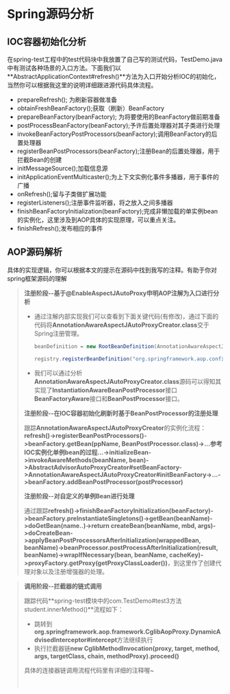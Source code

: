 # Spring源码分析

## IOC容器初始化分析

​	在spring-test工程中的test代码块中我放置了自己写的测试代码，TestDemo.java中有测试各种场景的入口方法。下面我们以**AbstractApplicationContext#refresh()**方法为入口开始分析IOC的初始化，当然你可以根据我这里的说明详细跟进源代码具体流程。

* prepareRefresh(); 为刷新容器做准备
* obtainFreshBeanFactory();获取（刷新）BeanFactory
* prepareBeanFactory(beanFactory); 为将要使用的BeanFactory做前期准备
* postProcessBeanFactory(beanFactory);予许后置处理器对其子类进行处理
* invokeBeanFactoryPostProcessors(beanFactory);调用BeanFactory的后置处理器
* registerBeanPostProcessors(beanFactory);注册Bean的后置处理器，用于拦截Bean的创建
* initMessageSource();加载信息源
* initApplicationEventMulticaster();为上下文实例化事件多播器，用于事件的广播
* onRefresh();留与子类做扩展功能
* registerListeners();注册事件监听器，将之放入之间多播器
* finishBeanFactoryInitialization(beanFactory);完成非懒加载的单实例bean的实例化，这里涉及到AOP具体的实现原理，可以重点关注。
* finishRefresh();发布相应的事件

## AOP源码解析

​	具体的实现逻辑，你可以根据本文的提示在源码中找到我写的注释。有助于你对spring框架源码的理解

> **注册阶段--基于@EnableAspectJAutoProxy申明AOP注解为入口进行分析**
>
> * 通过注解内部实现我们可以查看到下面关键代码(有修改)，通过下面的代码将**AnnotationAwareAspectJAutoProxyCreator.class**交于Spring注册管理。
>
>   ``` java
>   beanDefinition = new RootBeanDefinition(AnnotationAwareAspectJAutoProxyCreator.class);
>
>   registry.registerBeanDefinition("org.springframework.aop.config.internalAutoProxyCreator", beanDefinition );
>
>   ```
>
> *  我们可以通过分析**AnnotationAwareAspectJAutoProxyCreator.class**源码可以得知其实现了**InstantiationAwareBeanPostProcessor**接口**BeanFactoryAware**接口和**BeanPostProcessor**接口。
>
> **注册阶段--在IOC容器初始化刷新时基于BeanPostProcessor的注册处理**
>
> ​	跟踪**AnnotationAwareAspectJAutoProxyCreator**的实例化流程：**refresh()->registerBeanPostProcessors()->beanFactory.getBean(ppName, BeanPostProcessor.class)->...参考IOC实例化单例bean的过程...->initializeBean->invokeAwareMethods(beanName, bean)->AbstractAdvisorAutoProxyCreator#setBeanFactory->AnnotationAwareAspectJAutoProxyCreator#initBeanFactory->...->beanFactory.addBeanPostProcessor(postProcessor)**
>
> **注册阶段--对自定义的单例Bean进行处理**
>
> ​	通过跟踪**refresh()->finishBeanFactoryInitialization(beanFactory)->beanFactory.preInstantiateSingletons()->getBean(beanName)->doGetBean(name..)->return createBean(beanName, mbd, args)->doCreateBean->applyBeanPostProcessorsAfterInitialization(wrappedBean, beanName)->beanProcessor.postProcessAfterInitialization(result, beanName)->wrapIfNecessary(bean, beanName, cacheKey)->proxyFactory.getProxy(getProxyClassLoader())**，到这里作了创建代理对象以及注册增强器的处理。

> **调用阶段--拦截器的链式调用**
>
> ​	跟踪代码**spring-test模块中的com.TestDemo#test3方法student.innerMethod()**流程如下：
>
>  * 跳转到**org.springframework.aop.framework.CglibAopProxy.DynamicAdvisedInterceptor#intercept**方法继续执行
>  * 执行拦截器链**new CglibMethodInvocation(proxy, target, method, args, targetClass, chain, methodProxy).proceed()**
>
>   ​具体的连接器链调用流程代码里有详细的注释喔~
>
>   ​



